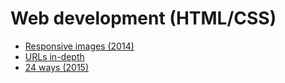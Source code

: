 # Web development (HTML/CSS)

- [Responsive images (2014)](http://alistapart.com/article/responsive-images-in-practice)
- [URLs in-depth](http://www.skorks.com/2010/05/what-every-developer-should-know-about-urls/)
- [24 ways (2015)](https://24ways.org/2015)
